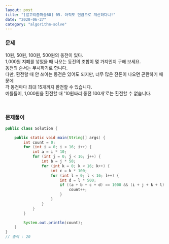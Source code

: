 ```yaml
---
layout: post
title: "[알고리즘퍼즐68] 05. 아직도 현금으로 계산하다니!"
date: "2020-06-27"
category: "algorithm-solve"
---
```


### 문제

10원, 50원, 100원, 500원의 동전이 있다.<br>
1,000원 지폐를 넣었을 때 나오는 동전의 조합이 몇 가지인지 구해 보세요.<br>
동전의 순서는 무시하기로 합니다.<br>
다만, 환전할 때 안 쓰이는 동전은 있어도 되지만, 너무 많은 잔돈이 나오면 곤란하기 때문에<br>
각 동전마다 최대 15개까지 환전할 수 있습니다.<br>
예를들어, 1,000원을 환전할 때 '10원짜리 동전 100개'로는 환전할 수 없습니다.

<br>

### 문제풀이
```java
public class Solution {

    public static void main(String[] args) {
        int count = 0;
        for (int i = 0; i < 16; i++) {
            int a = i * 10;
            for (int j = 0; j < 16; j++) {
                int b = j * 50;
                for (int k = 0; k < 16; k++) {
                    int c = k * 100;
                    for (int l = 0; l < 16; l++) {
                        int d = l * 500;
                        if ((a + b + c + d) == 1000 && (i + j + k + l) < 16) {
                            count++;
                        }
                    }
                }
            }
        }

        System.out.println(count);
    }
}
// 출력 : 20
```
